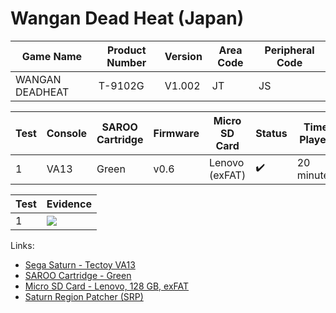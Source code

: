 # Wangan Dead Heat (Japan)

| Game Name       | Product Number | Version | Area Code | Peripheral Code |
| --------------- | -------------- | ------- | --------- | --------------- |
| WANGAN DEADHEAT | T-9102G        | V1.002  | JT        | JS              |

| Test | Console | SAROO Cartridge | Firmware | Micro SD Card  | Status             | Time Played |
| ---- | ------- | --------------- | -------- | -------------- | ------------------ | ----------- |
| 1    | VA13    | Green           | v0.6     | Lenovo (exFAT) | :heavy_check_mark: | 20 minutes  |

| Test | Evidence                                                                                         |
| ---- | ------------------------------------------------------------------------------------------------ |
| 1    | [![](https://img.youtube.com/vi/85Jy205ZlU4/0.jpg)](https://www.youtube.com/watch?v=85Jy205ZlU4) |

Links:

- [Sega Saturn - Tectoy VA13](../../../Info/Consoles/VA13/README.md)
- [SAROO Cartridge - Green](../../../Info/Cartridges/RetroGameParadiseStore/1.32F/README.md)
- [Micro SD Card - Lenovo, 128 GB, exFAT](../../../../Info/SdCards/Lenovo/128GB/exfat/README.md)
- [Saturn Region Patcher (SRP)](https://segaxtreme.net/resources/saturn-region-patcher.81/download)
